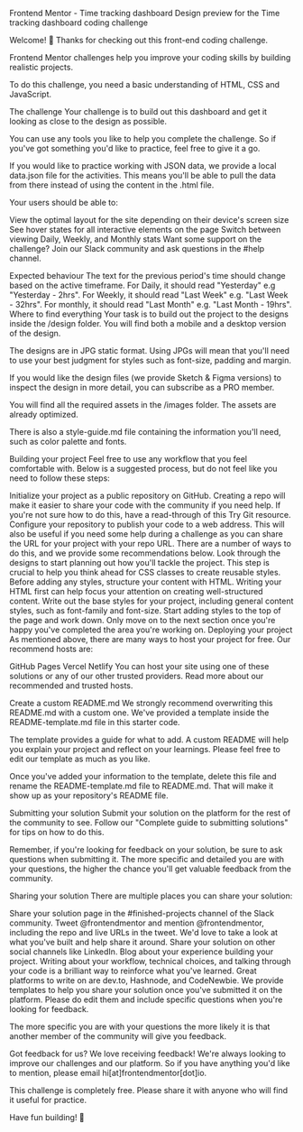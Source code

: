 Frontend Mentor - Time tracking dashboard
Design preview for the Time tracking dashboard coding challenge

Welcome! 👋
Thanks for checking out this front-end coding challenge.

Frontend Mentor challenges help you improve your coding skills by building realistic projects.

To do this challenge, you need a basic understanding of HTML, CSS and JavaScript.

The challenge
Your challenge is to build out this dashboard and get it looking as close to the design as possible.

You can use any tools you like to help you complete the challenge. So if you've got something you'd like to practice, feel free to give it a go.

If you would like to practice working with JSON data, we provide a local data.json file for the activities. This means you'll be able to pull the data from there instead of using the content in the .html file.

Your users should be able to:

View the optimal layout for the site depending on their device's screen size
See hover states for all interactive elements on the page
Switch between viewing Daily, Weekly, and Monthly stats
Want some support on the challenge? Join our Slack community and ask questions in the #help channel.

Expected behaviour
The text for the previous period's time should change based on the active timeframe. For Daily, it should read "Yesterday" e.g "Yesterday - 2hrs". For Weekly, it should read "Last Week" e.g. "Last Week - 32hrs". For monthly, it should read "Last Month" e.g. "Last Month - 19hrs".
Where to find everything
Your task is to build out the project to the designs inside the /design folder. You will find both a mobile and a desktop version of the design.

The designs are in JPG static format. Using JPGs will mean that you'll need to use your best judgment for styles such as font-size, padding and margin.

If you would like the design files (we provide Sketch & Figma versions) to inspect the design in more detail, you can subscribe as a PRO member.

You will find all the required assets in the /images folder. The assets are already optimized.

There is also a style-guide.md file containing the information you'll need, such as color palette and fonts.

Building your project
Feel free to use any workflow that you feel comfortable with. Below is a suggested process, but do not feel like you need to follow these steps:

Initialize your project as a public repository on GitHub. Creating a repo will make it easier to share your code with the community if you need help. If you're not sure how to do this, have a read-through of this Try Git resource.
Configure your repository to publish your code to a web address. This will also be useful if you need some help during a challenge as you can share the URL for your project with your repo URL. There are a number of ways to do this, and we provide some recommendations below.
Look through the designs to start planning out how you'll tackle the project. This step is crucial to help you think ahead for CSS classes to create reusable styles.
Before adding any styles, structure your content with HTML. Writing your HTML first can help focus your attention on creating well-structured content.
Write out the base styles for your project, including general content styles, such as font-family and font-size.
Start adding styles to the top of the page and work down. Only move on to the next section once you're happy you've completed the area you're working on.
Deploying your project
As mentioned above, there are many ways to host your project for free. Our recommend hosts are:

GitHub Pages
Vercel
Netlify
You can host your site using one of these solutions or any of our other trusted providers. Read more about our recommended and trusted hosts.

Create a custom README.md
We strongly recommend overwriting this README.md with a custom one. We've provided a template inside the README-template.md file in this starter code.

The template provides a guide for what to add. A custom README will help you explain your project and reflect on your learnings. Please feel free to edit our template as much as you like.

Once you've added your information to the template, delete this file and rename the README-template.md file to README.md. That will make it show up as your repository's README file.

Submitting your solution
Submit your solution on the platform for the rest of the community to see. Follow our "Complete guide to submitting solutions" for tips on how to do this.

Remember, if you're looking for feedback on your solution, be sure to ask questions when submitting it. The more specific and detailed you are with your questions, the higher the chance you'll get valuable feedback from the community.

Sharing your solution
There are multiple places you can share your solution:

Share your solution page in the #finished-projects channel of the Slack community.
Tweet @frontendmentor and mention @frontendmentor, including the repo and live URLs in the tweet. We'd love to take a look at what you've built and help share it around.
Share your solution on other social channels like LinkedIn.
Blog about your experience building your project. Writing about your workflow, technical choices, and talking through your code is a brilliant way to reinforce what you've learned. Great platforms to write on are dev.to, Hashnode, and CodeNewbie.
We provide templates to help you share your solution once you've submitted it on the platform. Please do edit them and include specific questions when you're looking for feedback.

The more specific you are with your questions the more likely it is that another member of the community will give you feedback.

Got feedback for us?
We love receiving feedback! We're always looking to improve our challenges and our platform. So if you have anything you'd like to mention, please email hi[at]frontendmentor[dot]io.

This challenge is completely free. Please share it with anyone who will find it useful for practice.

Have fun building! 🚀
